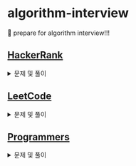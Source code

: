 # algorithm-interview
🌱 prepare for algorithm interview!!!

## [HackerRank](https://www.hackerrank.com/dashboard)
<details>
  <summary>문제 및 풀이</summary>
  <table>
    <thead>
      <tr>
        <th>번호</th><th>문제</th><th>풀이</th>
      </tr>
    </thead>
    <tbody>
      <tr>
        <td>1</td><td>문제명</td><td>풀이링크</td>
      </tr>
    </tbody>
  </table>
</details>


## [LeetCode](https://leetcode.com/problemset/all/)
<details>
  <summary>문제 및 풀이</summary>
  <table>
    <thead>
      <tr>
        <th>번호</th><th>문제</th><th>풀이</th>
      </tr>
    </thead>
    <tbody>
      <tr>
        <td>1</td><td><a href="https://leetcode.com/problems/number-of-islands/" target="_blank">Number of Islands</a></td><td><a href="https://github.com/coding-Benny/algorithm-interview/blob/master/LeetCode/Graph/number_of_islands.py" target="_blank">링크</a></td>
      </tr>
      <tr>
        <td>2</td><td><a href="https://leetcode.com/problems/letter-combinations-of-a-phone-number/" target="_blank">Letter Combinations of a Phone Number</a></td><td><a href="https://github.com/coding-Benny/algorithm-interview/blob/master/LeetCode/Graph/letter_combinations_of_a_phone_number.py" target="_blank">링크</a></td>
      </tr>
      <tr>
        <td>3</td><td><a href="https://leetcode.com/problems/permutations/" target="_blank">Permutations</a></td><td><a href="https://github.com/coding-Benny/algorithm-interview/blob/master/LeetCode/Graph/permutations.py" target="_blank">링크</a></td>
      </tr>
      <tr>
        <td>4</td><td><a href="https://leetcode.com/problems/combinations/" target="_blank">Combinations</a></td><td><a href="https://github.com/coding-Benny/algorithm-interview/blob/master/LeetCode/Graph/combinations.py" target="_blank">링크</a></td>
      </tr>
      <tr>
        <td>5</td><td><a href="https://leetcode.com/problems/combination-sum/" target="_blank">Combination Sum</a></td><td><a href="https://github.com/coding-Benny/algorithm-interview/blob/master/LeetCode/Graph/combination_sum.py" target="_blank">링크</a></td>
      </tr>
      <tr>
        <td>6</td><td><a href="https://leetcode.com/problems/subsets/" target="_blank">Subsets</a></td><td><a href="https://github.com/coding-Benny/algorithm-interview/blob/master/LeetCode/Graph/subsets.py" target="_blank">링크</a></td>
      </tr>
      <tr>
        <td>7</td><td><a href="https://leetcode.com/problems/reconstruct-itinerary/" target="_blank">Reconstruct Itinerary</a></td><td><a href="https://github.com/coding-Benny/algorithm-interview/blob/master/LeetCode/Graph/reconstruct_itinerary.py" target="_blank">링크</a></td>
      </tr>
      <tr>
        <td>8</td><td><a href="https://leetcode.com/problems/valid-palindrome/" target="_blank">Valid Palindrome</a></td><td><a href="https://github.com/coding-Benny/algorithm-interview/blob/master/LeetCode/Graph/valid-palindrome.py" target="_blank">링크</a></td>
      </tr>
      <tr>
        <td>9</td><td><a href="https://leetcode.com/problems/reverse-string/" target="_blank">Reverse String</a></td><td><a href="https://github.com/coding-Benny/algorithm-interview/blob/master/LeetCode/StringManipulation/reverse-string.py" target="_blank">링크</a></td>
      </tr>
      <tr>
        <td>10</td><td><a href="https://leetcode.com/problems/reorder-data-in-log-files/" target="_blank">Reorder Data in Log Files</a></td><td><a href="https://github.com/coding-Benny/algorithm-interview/blob/master/LeetCode/StringManipulation/reorder-data-in-log-files.py" target="_blank">링크</a></td>
      </tr>
      <tr>
        <td>11</td><td><a href="https://leetcode.com/problems/most-common-word/" target="_blank">Most Common Word</a></td><td><a href="https://github.com/coding-Benny/algorithm-interview/blob/master/LeetCode/StringManipulation/most-common-word.py" target="_blank">링크</a></td>
      </tr>
      <tr>
        <td>12</td><td><a href="https://leetcode.com/problems/group-anagrams/" target="_blank">Group Anagrams</a></td><td><a href="https://github.com/coding-Benny/algorithm-interview/blob/master/LeetCode/StringManipulation/group-anagrams.py" target="_blank">링크</a></td>
      </tr>
      <tr>
        <td>13</td><td><a href="https://leetcode.com/problems/binary-search/" target="_blank">Binary Search</a></td><td><a href="https://github.com/coding-Benny/algorithm-interview/blob/master/LeetCode/BinarySearch/binary-search.py" target="_blank">링크</a></td>
      </tr>
      <tr>
        <td>14</td><td><a href="https://leetcode.com/problems/intersection-of-two-arrays/" target="_blank">Intersection of Two Arrays</a></td><td><a href="https://github.com/coding-Benny/algorithm-interview/blob/master/LeetCode/BinarySearch/intersection-of-two-arrays.py" target="_blank">링크</a></td>
      </tr>
      <tr>
        <td>15</td><td><a href="https://leetcode.com/problems/largest-number/" target="_blank">Largest Number</a></td><td><a href="https://github.com/coding-Benny/algorithm-interview/blob/master/LeetCode/Sorting/largest-number.py" target="_blank">링크</a></td>
      </tr>
    </tbody>
  </table>
</details>

## [Programmers](https://programmers.co.kr/learn/challenges)
<details>
  <summary>문제 및 풀이</summary>
  <table>
    <thead>
      <tr>
        <th>번호</th><th>문제</th><th>풀이</th>
      </tr>
    </thead>
    <tbody>
      <tr>
        <td>1</td><td><a href="https://programmers.co.kr/learn/courses/30/lessons/12916" target="_blank">문자열 내 p와 y의 개수</a></td><td><a href="https://github.com/coding-Benny/algorithm-interview/blob/master/Programmers/Level1/number-of-p-and-y-in-string.py" target="_blank">링크</a></td>
      </tr>
      <tr>
        <td>2</td><td><a href="https://programmers.co.kr/learn/courses/30/lessons/12901" target="_blank">2016년</a></td><td><a href="https://github.com/coding-Benny/algorithm-interview/blob/master/Programmers/Level1/2016.py" target="_blank">링크</a></td>
      </tr>
      <tr>
        <td>3</td><td><a href="https://programmers.co.kr/learn/courses/30/lessons/72410" target="_blank">신규 아이디 추천</a></td><td><a href="https://github.com/coding-Benny/algorithm-interview/blob/master/Programmers/Level1/new-id-recommendation.py" target="_blank">링크</a></td>
      </tr>
      <tr>
        <td>4</td><td><a href="https://programmers.co.kr/learn/courses/30/lessons/12926" target="_blank">시저 암호</a></td><td><a href="https://github.com/coding-Benny/algorithm-interview/blob/master/Programmers/Level1/caesar-cipher.py" target="_blank">링크</a></td>
      </tr>
      <tr>
        <td>5</td><td><a href="https://programmers.co.kr/learn/courses/30/lessons/17681" target="_blank">비밀지도</a></td><td><a href="https://github.com/coding-Benny/algorithm-interview/blob/master/Programmers/Level1/secret-map.py" target="_blank">링크</a></td>
      </tr>
      <tr>
        <td>6</td><td><a href="https://programmers.co.kr/learn/courses/30/lessons/12906" target="_blank">같은 숫자는 싫어</a></td><td><a href="https://github.com/coding-Benny/algorithm-interview/blob/master/Programmers/Level1/i-hate-the-same-number.py" target="_blank">링크</a></td>
      </tr>
      <tr>
        <td>7</td><td><a href="https://programmers.co.kr/learn/courses/30/lessons/68644" target="_blank">두 개 뽑아서 더하기</a></td><td><a href="https://github.com/coding-Benny/algorithm-interview/blob/master/Programmers/Level1/take-two-numbers-and-add-them.py" target="_blank">링크</a></td>
      </tr>
      <tr>
        <td>8</td><td><a href="https://programmers.co.kr/learn/courses/30/lessons/42889" target="_blank">실패율</a></td><td><a href="https://github.com/coding-Benny/algorithm-interview/blob/master/Programmers/Level1/failure-rate.py" target="_blank">링크</a></td>
      </tr>
      <tr>
        <td>9</td><td><a href="https://programmers.co.kr/learn/courses/30/lessons/12933" target="_blank">정수 내림차순으로 배치하기</a></td><td><a href="https://github.com/coding-Benny/algorithm-interview/blob/master/Programmers/Level1/placing-integers-in-desc-order.py" target="_blank">링크</a></td>
      </tr>
      <tr>
        <td>10</td><td><a href="https://programmers.co.kr/learn/courses/30/lessons/12982" target="_blank">예산</a></td><td><a href="https://github.com/coding-Benny/algorithm-interview/blob/master/Programmers/Level1/budget.py" target="_blank">링크</a></td>
      </tr>
      <tr>
        <td>11</td><td><a href="https://programmers.co.kr/learn/courses/30/lessons/1845" target="_blank">폰켓몬</a></td><td><a href="https://github.com/coding-Benny/algorithm-interview/blob/master/Programmers/Level1/phoneketmon.py" target="_blank">링크</a></td>
      </tr>
      <tr>
        <td>12</td><td><a href="https://programmers.co.kr/learn/courses/30/lessons/67256" target="_blank">키패드 누르기</a></td><td><a href="https://github.com/coding-Benny/algorithm-interview/blob/master/Programmers/Level1/press-keypad.py" target="_blank">링크</a></td>
      </tr>
      <tr>
        <td>13</td><td><a href="https://programmers.co.kr/learn/courses/30/lessons/70128" target="_blank">내적</a></td><td><a href="https://github.com/coding-Benny/algorithm-interview/blob/master/Programmers/Level1/remove-smallest-number.py" target="_blank">링크</a></td>
      </tr>
      <tr>
        <td>14</td><td><a href="https://programmers.co.kr/learn/courses/30/lessons/12935" target="_blank">제일 작은 수 제거하기</a></td><td><a href="https://github.com/coding-Benny/algorithm-interview/blob/master/Programmers/Level1/dot-product.py" target="_blank">링크</a></td>
      </tr>
      <tr>
        <td>15</td><td><a href="https://programmers.co.kr/learn/courses/30/lessons/76501" target="_blank">음양 더하기</a></td><td><a href="https://github.com/coding-Benny/algorithm-interview/blob/master/Programmers/Level1/add-positive-and-negative-numbers.py" target="_blank">링크</a></td>
      </tr>
      <tr>
        <td>16</td><td><a href="https://programmers.co.kr/learn/courses/30/lessons/77884" target="_blank">약수의 개수와 덧셈</a></td><td><a href="https://github.com/coding-Benny/algorithm-interview/blob/master/Programmers/Level1/count-the-number-of-factors.py" target="_blank">링크</a></td>
      </tr>
      <tr>
        <td>17</td><td><a href="https://programmers.co.kr/learn/courses/30/lessons/12928" target="_blank">약수의 합</a></td><td><a href="https://github.com/coding-Benny/algorithm-interview/blob/master/Programmers/Level1/sum-of-factors.py" target="_blank">링크</a></td>
      </tr>
      <tr>
        <td>18</td><td><a href="https://programmers.co.kr/learn/courses/30/lessons/12931" target="_blank">자릿수 더하기</a></td><td><a href="https://github.com/coding-Benny/algorithm-interview/blob/master/Programmers/Level1/add-digits-of-number.py" target="_blank">링크</a></td>
      </tr>
      <tr>
        <td>19</td><td><a href="https://programmers.co.kr/learn/courses/30/lessons/12950" target="_blank">행렬의 덧셈</a></td><td><a href="https://github.com/coding-Benny/algorithm-interview/blob/master/Programmers/Level1/addition-of-matrices.py" target="_blank">링크</a></td>
      </tr>
      <tr>
        <td>20</td><td><a href="https://programmers.co.kr/learn/courses/30/lessons/12937" target="_blank">짝수와 홀수</a></td><td><a href="https://github.com/coding-Benny/algorithm-interview/blob/master/Programmers/Level1/even-and-odd.py" target="_blank">링크</a></td>
      </tr>
      <tr>
        <td>21</td><td><a href="https://programmers.co.kr/learn/courses/30/lessons/12944" target="_blank">평균 구하기</a></td><td><a href="https://github.com/coding-Benny/algorithm-interview/blob/master/Programmers/Level1/calculate-average.py" target="_blank">링크</a></td>
      </tr>
      <tr>
        <td>22</td><td><a href="https://programmers.co.kr/learn/courses/30/lessons/12947" target="_blank">하샤드 수</a></td><td><a href="https://github.com/coding-Benny/algorithm-interview/blob/master/Programmers/Level1/harshad-number.py" target="_blank">링크</a></td>
      </tr>
      <tr>
        <td>23</td><td><a href="https://programmers.co.kr/learn/courses/30/lessons/12943" target="_blank">콜라츠 추측</a></td><td><a href="https://github.com/coding-Benny/algorithm-interview/blob/master/Programmers/Level1/collatz-conjecture.py" target="_blank">링크</a></td>
      </tr>
      <tr>
        <td>24</td><td><a href="https://programmers.co.kr/learn/courses/30/lessons/12940" target="_blank">최대공약수와 최대공배수</a></td><td><a href="https://github.com/coding-Benny/algorithm-interview/blob/master/Programmers/Level1/greatest-common-factor-and-multiple.py" target="_blank">링크</a></td>
      </tr>
      <tr>
        <td>25</td><td><a href="https://programmers.co.kr/learn/courses/30/lessons/12934" target="_blank">정수 제곱근 판별</a></td><td><a href="https://github.com/coding-Benny/algorithm-interview/blob/master/Programmers/Level1/square-root-of-integer.py" target="_blank">링크</a></td>
      </tr>
      <tr>
        <td>26</td><td><a href="https://programmers.co.kr/learn/courses/30/lessons/12932" target="_blank">자연수 뒤집어 배열로 만들기</a></td><td><a href="https://github.com/coding-Benny/algorithm-interview/blob/master/Programmers/Level1/flip-natural-numbers.py" target="_blank">링크</a></td>
      </tr>
      <tr>
        <td>27</td><td><a href="https://programmers.co.kr/learn/courses/30/lessons/17682" target="_blank">다트 게임</a></td><td><a href="https://github.com/coding-Benny/algorithm-interview/blob/master/Programmers/Level1/dart-game.py" target="_blank">링크</a></td>
      </tr>
      <tr>
        <td>28</td><td><a href="https://programmers.co.kr/learn/courses/30/lessons/81301" target="_blank">숫자 문자열과 영단어</a></td><td><a href="https://github.com/coding-Benny/algorithm-interview/blob/master/Programmers/Level1/numeric-strings-and-english-words.py" target="_blank">링크</a></td>
      </tr>
      <tr>
        <td>29</td><td><a href="https://programmers.co.kr/learn/courses/30/lessons/42888" target="_blank">오픈채팅방</a></td><td><a href="https://github.com/coding-Benny/algorithm-interview/blob/master/Programmers/Level2/open-chatting-room.py" target="_blank">링크</a></td>
      </tr>
      <tr>
        <td>30</td><td><a href="https://programmers.co.kr/learn/courses/30/lessons/12945" target="_blank">피보나치 수</a></td><td><a href="https://github.com/coding-Benny/algorithm-interview/blob/master/Programmers/Level2/fibonacci.py" target="_blank">링크</a></td>
      </tr>
      <tr>
        <td>31</td><td><a href="https://programmers.co.kr/learn/courses/30/lessons/82612" target="_blank">부족한 금액 계산하기</a></td><td><a href="https://github.com/coding-Benny/algorithm-interview/blob/master/Programmers/WeeklyChallenge/insufficient-fee.py" target="_blank">링크</a></td>
      </tr>
      <tr>
        <td>32</td><td><a href="https://programmers.co.kr/learn/courses/30/lessons/17677" target="_blank">뉴스 클러스터링</a></td><td><a href="https://github.com/coding-Benny/algorithm-interview/blob/master/Programmers/Level2/news-clustering.py" target="_blank">링크</a></td>
      </tr>
      <tr>
        <td>33</td><td><a href="https://programmers.co.kr/learn/courses/30/lessons/12909" target="_blank">올바른 괄호</a></td><td><a href="https://github.com/coding-Benny/algorithm-interview/blob/master/Programmers/Level2/correct-parenthesis.py" target="_blank">링크</a></td>
      </tr>
      <tr>
        <td>34</td><td><a href="https://programmers.co.kr/learn/courses/30/lessons/60058" target="_blank">괄호 변환</a></td><td><a href="https://github.com/coding-Benny/algorithm-interview/blob/master/Programmers/Level2/parenthesis-conversion.py" target="_blank">링크</a></td>
      </tr>
      <tr>
        <td>35</td><td><a href="https://programmers.co.kr/learn/courses/30/lessons/17686" target="_blank">파일명 정렬</a></td><td><a href="https://github.com/coding-Benny/algorithm-interview/blob/master/Programmers/Level2/sort-file-names.py" target="_blank">링크</a></td>
      </tr>
      <tr>
        <td>36</td><td><a href="https://programmers.co.kr/learn/courses/30/lessons/17683" target="_blank">방금그곡</a></td><td><a href="https://github.com/coding-Benny/algorithm-interview/blob/master/Programmers/Level2/that-song-just-now.py" target="_blank">링크</a></td>
      </tr>
      <tr>
        <td>37</td><td><a href="https://programmers.co.kr/learn/courses/30/lessons/42584" target="_blank">주식가격</a></td><td><a href="https://github.com/coding-Benny/algorithm-interview/blob/master/Programmers/Level2/stock-price.py" target="_blank">링크</a></td>
      </tr>
      <tr>
        <td>38</td><td><a href="https://programmers.co.kr/learn/courses/30/lessons/42842" target="_blank">카펫</a></td><td><a href="https://github.com/coding-Benny/algorithm-interview/blob/master/Programmers/Level2/carpet.py" target="_blank">링크</a></td>
      </tr>
      <tr>
        <td>39</td><td><a href="https://programmers.co.kr/learn/courses/30/lessons/42840" target="_blank">모의고사</a></td><td><a href="https://github.com/coding-Benny/algorithm-interview/blob/master/Programmers/Level1/mock-exam.py" target="_blank">링크</a></td>
      </tr>
      <tr>
        <td>40</td><td><a href="https://programmers.co.kr/learn/courses/30/lessons/83201" target="_blank">상호 평가</a></td><td><a href="https://github.com/coding-Benny/algorithm-interview/blob/master/Programmers/WeeklyChallenge/mutual-evaluation.py" target="_blank">링크</a></td>
      </tr>
      <tr>
        <td>41</td><td><a href="https://programmers.co.kr/learn/courses/30/lessons/42747" target="_blank">H-Index</a></td><td><a href="https://github.com/coding-Benny/algorithm-interview/blob/master/Programmers/Level2/h-index.py" target="_blank">링크</a></td>
      </tr>
      <tr>
        <td>42</td><td><a href="https://programmers.co.kr/learn/courses/30/lessons/42576" target="_blank">완주하지 못한 선수</a></td><td><a href="https://github.com/coding-Benny/algorithm-interview/blob/master/Programmers/Level1/runner-who-did-not-finish-the-marathon.py" target="_blank">링크</a></td>
      </tr>
      <tr>
        <td>43</td><td><a href="https://programmers.co.kr/learn/courses/30/lessons/42577" target="_blank">전화번호 목록</a></td><td><a href="https://github.com/coding-Benny/algorithm-interview/blob/master/Programmers/Level2/phone-book-list.py" target="_blank">링크</a></td>
      </tr>
      <tr>
        <td>44</td><td><a href="https://programmers.co.kr/learn/courses/30/lessons/12911" target="_blank">다음 큰 숫자</a></td><td><a href="https://github.com/coding-Benny/algorithm-interview/blob/master/Programmers/Level2/next-larger-number.py" target="_blank">링크</a></td>
      </tr>
      <tr>
        <td>45</td><td><a href="https://programmers.co.kr/learn/courses/30/lessons/12951" target="_blank">JadenCase 문자열 만들기</a></td><td><a href="https://github.com/coding-Benny/algorithm-interview/blob/master/Programmers/Level2/creating-jadencase-strings.py" target="_blank">링크</a></td>
      </tr>
      <tr>
        <td>46</td><td><a href="https://programmers.co.kr/learn/courses/30/lessons/49994" target="_blank">방문 길이</a></td><td><a href="https://github.com/coding-Benny/algorithm-interview/blob/master/Programmers/Level2/length-of-visit.py" target="_blank">링크</a></td>
      </tr>
      <tr>
        <td>47</td><td><a href="https://programmers.co.kr/learn/courses/30/lessons/12941" target="_blank">최솟값 만들기</a></td><td><a href="https://github.com/coding-Benny/algorithm-interview/blob/master/Programmers/Level2/make-minimum-value.py" target="_blank">링크</a></td>
      </tr>
      <tr>
        <td>48</td><td><a href="https://programmers.co.kr/learn/courses/30/lessons/12939" target="_blank">최댓값과 최솟값</a></td><td><a href="https://github.com/coding-Benny/algorithm-interview/blob/master/Programmers/Level2/maximum-and-minimum.py" target="_blank">링크</a></td>
      </tr>
      <tr>
        <td>49</td><td><a href="https://programmers.co.kr/learn/courses/30/lessons/12924" target="_blank">숫자의 표현</a></td><td><a href="https://github.com/coding-Benny/algorithm-interview/blob/master/Programmers/Level2/representation-of-numbers.py" target="_blank">링크</a></td>
      </tr>
      <tr>
        <td>50</td><td><a href="https://programmers.co.kr/learn/courses/30/lessons/62048" target="_blank">멀쩡한 사각형</a></td><td><a href="https://github.com/coding-Benny/algorithm-interview/blob/master/Programmers/Level2/normal-square.py" target="_blank">링크</a></td>
      </tr>
      <tr>
        <td>51</td><td><a href="https://programmers.co.kr/learn/courses/30/lessons/76502" target="_blank">괄호 회전하기</a></td><td><a href="https://github.com/coding-Benny/algorithm-interview/blob/master/Programmers/Level2/rotate-parentheses.py" target="_blank">링크</a></td>
      </tr>
      <tr>
        <td>52</td><td><a href="https://programmers.co.kr/learn/courses/30/lessons/12953" target="_blank">N개의 최소공배수</a></td><td><a href="https://github.com/coding-Benny/algorithm-interview/blob/master/Programmers/Level2/n-least-common-multiple.py" target="_blank">링크</a></td>
      </tr>
      <tr>
        <td>53</td><td><a href="https://programmers.co.kr/learn/courses/30/lessons/60057" target="_blank">문자열 압축</a></td><td><a href="https://github.com/coding-Benny/algorithm-interview/blob/master/Programmers/Level2/string-compression.py" target="_blank">링크</a></td>
      </tr>
      <tr>
        <td>54</td><td><a href="https://programmers.co.kr/learn/courses/30/lessons/84325" target="_blank">직업군 추천하기</a></td><td><a href="https://github.com/coding-Benny/algorithm-interview/blob/master/Programmers/WeeklyChallenge/recommend-a-profession.py" target="_blank">링크</a></td>
      </tr>
      <tr>
        <td>55</td><td><a href="https://programmers.co.kr/learn/courses/30/lessons/72412" target="_blank">순위 검색</a></td><td><a href="https://github.com/coding-Benny/algorithm-interview/blob/master/Programmers/Level2/search-rank.py" target="_blank">링크</a></td>
      </tr>
      <tr>
        <td>56</td><td><a href="https://programmers.co.kr/learn/courses/30/lessons/64065" target="_blank">튜플</a></td><td><a href="https://github.com/coding-Benny/algorithm-interview/blob/master/Programmers/Level2/tuple.py" target="_blank">링크</a></td>
      </tr>
      <tr>
        <td>57</td><td><a href="https://programmers.co.kr/learn/courses/30/lessons/42579" target="_blank">베스트앨범</a></td><td><a href="https://github.com/coding-Benny/algorithm-interview/blob/master/Programmers/Level3/best-album.py" target="_blank">링크</a></td>
      </tr>
      <tr>
        <td>58</td><td><a href="https://programmers.co.kr/learn/courses/30/lessons/43165" target="_blank">타겟 넘버</a></td><td><a href="https://github.com/coding-Benny/algorithm-interview/blob/master/Programmers/Level2/target-number.py" target="_blank">링크</a></td>
      </tr>
      <tr>
        <td>59</td><td><a href="https://programmers.co.kr/learn/courses/30/lessons/68935" target="_blank">3진법 뒤집기</a></td><td><a href="https://github.com/coding-Benny/algorithm-interview/blob/master/Programmers/Level1/flip-ternary.py" target="_blank">링크</a></td>
      </tr>
      <tr>
        <td>60</td><td><a href="https://programmers.co.kr/learn/courses/30/lessons/70129" target="_blank">이진 변환 반복하기</a></td><td><a href="https://github.com/coding-Benny/algorithm-interview/blob/master/Programmers/Level2/repeat-binary-transformation.py" target="_blank">링크</a></td>
      </tr>
      <tr>
        <td>61</td><td><a href="https://programmers.co.kr/learn/courses/30/lessons/84512" target="_blank">모음 사전</a></td><td><a href="https://github.com/coding-Benny/algorithm-interview/blob/master/Programmers/WeeklyChallenge/vowel-dictionary.py" target="_blank">링크</a></td>
      </tr>
      <tr>
        <td>62</td><td><a href="https://programmers.co.kr/learn/courses/30/lessons/42586" target="_blank">기능개발</a></td><td><a href="https://github.com/coding-Benny/algorithm-interview/blob/master/Programmers/Level2/feature-development.py" target="_blank">링크</a></td>
      </tr>
      <tr>
        <td>63</td><td><a href="https://programmers.co.kr/learn/courses/30/lessons/42587" target="_blank">프린터</a></td><td><a href="https://github.com/coding-Benny/algorithm-interview/blob/master/Programmers/Level2/printer.py" target="_blank">링크</a></td>
      </tr>
      <tr>
        <td>64</td><td><a href="https://programmers.co.kr/learn/courses/30/lessons/85002" target="_blank">복서 정렬하기</a></td><td><a href="https://github.com/coding-Benny/algorithm-interview/blob/master/Programmers/WeeklyChallenge/sorting-boxers.py" target="_blank">링크</a></td>
      </tr>
      <tr>
        <td>65</td><td><a href="https://programmers.co.kr/learn/courses/30/lessons/12907" target="_blank">거스름돈</a></td><td><a href="https://github.com/coding-Benny/algorithm-interview/blob/master/Programmers/Level3/change.py" target="_blank">링크</a></td>
      </tr>
      <tr>
        <td>66</td><td><a href="https://programmers.co.kr/learn/courses/30/lessons/42746" target="_blank">가장 큰 수</a></td><td><a href="https://github.com/coding-Benny/algorithm-interview/blob/master/Programmers/Level2/biggest-number.py" target="_blank">링크</a></td>
      </tr>
      <tr>
        <td>67</td><td><a href="https://programmers.co.kr/learn/courses/30/lessons/43163" target="_blank">단어 변환</a></td><td><a href="https://github.com/coding-Benny/algorithm-interview/blob/master/Programmers/Level3/word-conversion.py" target="_blank">링크</a></td>
      </tr>
      <tr>
        <td>68</td><td><a href="https://programmers.co.kr/learn/courses/30/lessons/86048" target="_blank">입실 퇴실</a></td><td><a href="https://github.com/coding-Benny/algorithm-interview/blob/master/Programmers/WeeklyChallenge/checkout-list.py" target="_blank">링크</a></td>
      </tr>
      <tr>
        <td>69</td><td><a href="https://programmers.co.kr/learn/courses/30/lessons/86051" target="_blank">없는 숫자 더하기</a></td><td><a href="https://github.com/coding-Benny/algorithm-interview/blob/master/Programmers/Level1/add-missing-numbers.py" target="_blank">링크</a></td>
      </tr>
      <tr>
        <td>70</td><td><a href="https://programmers.co.kr/learn/courses/30/lessons/42862" target="_blank">체육복</a></td><td><a href="https://github.com/coding-Benny/algorithm-interview/blob/master/Programmers/Level1/gym-suit.py" target="_blank">링크</a></td>
      </tr>
      <tr>
        <td>71</td><td><a href="https://programmers.co.kr/learn/courses/30/lessons/12977" target="_blank">소수 만들기</a></td><td><a href="https://github.com/coding-Benny/algorithm-interview/blob/master/Programmers/Level1/create-prime-number.py" target="_blank">링크</a></td>
      </tr>
    </tbody>
  </table>
</details>
